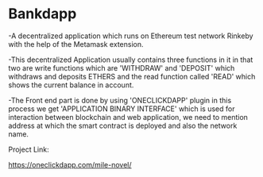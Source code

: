 # Bankdapp

-A decentralized application which runs on Ethereum test network Rinkeby with the help of the Metamask extension.

-This decentralized Application usually contains three functions in it in that two are write functions which are 'WITHDRAW' and 'DEPOSIT' which withdraws and deposits ETHERS and the read function called 'READ' which shows the current balance in account.

-The Front end part is done by using 'ONECLICKDAPP' plugin in this process we get 'APPLICATION BINARY INTERFACE' which is used for interaction between blockchain and web application, we need to mention address at which the smart contract is deployed and also the network name.

Project Link:

https://oneclickdapp.com/mile-novel/
